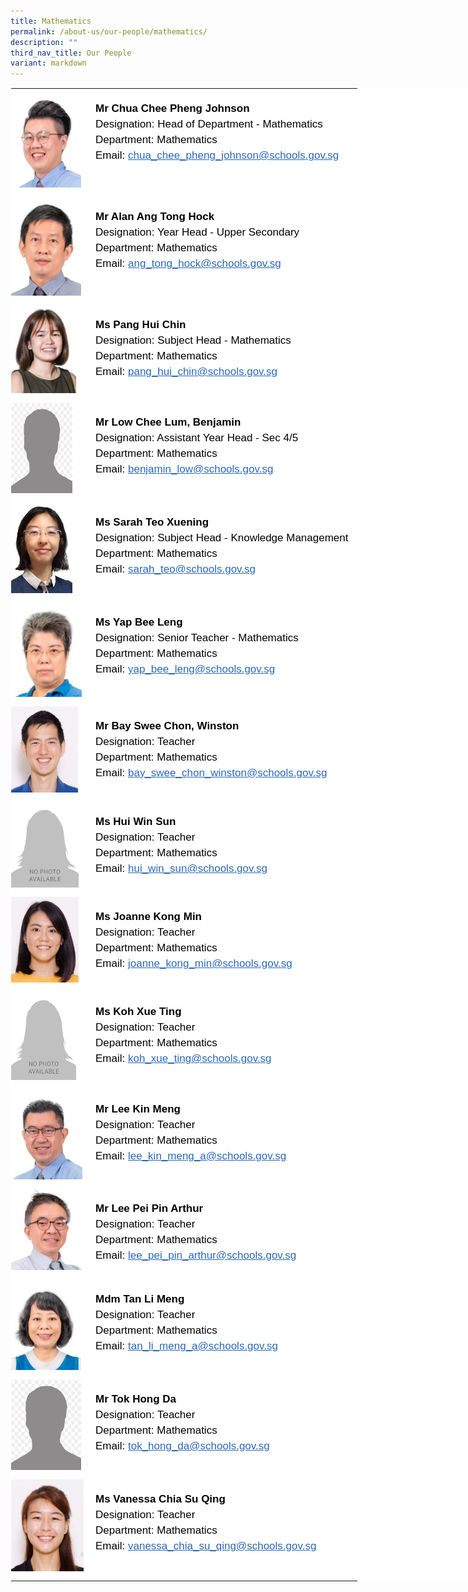 ```yaml
---
title: Mathematics
permalink: /about-us/our-people/mathematics/
description: ""
third_nav_title: Our People
variant: markdown
---
```

<table style="margin: auto;
      outline: 0px;
      padding: 0px;
      border-collapse: collapse;
      clear: both;
      border: 1px solid transparent;
      table-layout: fixed;
      color: rgb(0, 0, 0);
      font-family: Helvetica, sans-serif;
      font-size: 17px;
      font-style: normal;
      font-variant-ligatures: normal;
      font-variant-caps: normal;
      font-weight: 400;
      letter-spacing: normal;
      orphans: 2;
      text-align: left;
      text-transform: none;
      white-space: normal;
      widows: 2;
      word-spacing: 0px;
      -webkit-text-stroke-width: 0px;
      background-color: rgb(255, 255, 255);
      text-decoration-thickness: initial;
      text-decoration-style: initial;
      text-decoration-color: initial;
      width: 840px;" class="ive_eobj_center ives_tab_kosong">
    <tbody style="margin: 0px; outline: 0px; padding: 0px">
      <tr style="margin: 0px; outline: 0px; padding: 0px">
        <td style="margin: 0px;
            outline: 0px;
            padding: 0px 15px 15px 0px;
            vertical-align: top;
            width: 120px;">
          <img style="margin: 0px 10px 0px 0px;
              outline: 0px;
              padding: 0px;
              border: none;
              max-width: 100%;
              float: left;
              width: 112px;
              height: 158px;" class="ive_eobj_left" alt="Chua Chee Pheng Johnson.jpg" src="/images/Mathematics/Chua%20Chee%20Pheng%20Johnson.jpeg"><br style="margin: 0px; outline: 0px; padding: 0px">
        </td>
        <td style="margin: 0px;
            outline: 0px;
            padding: 0px 15px 15px 0px;
            vertical-align: top;">
          <br style="margin: 0px; outline: 0px; padding: 0px">
          <div style="margin: 0px;
              outline: 0px;
              padding: 0px;
              line-height: 24.99px;
              color: rgb(0, 0, 0);
              font-family: Helvetica, sans-serif;
              font-size: 17px;
              font-weight: 400;">
            <b style="margin: 0px; outline: 0px; padding: 0px">Mr Chua Chee Pheng Johnson</b>
          </div>
          <div style="margin: 0px;
              outline: 0px;
              padding: 0px;
              line-height: 24.99px;
              color: rgb(0, 0, 0);
              font-family: Helvetica, sans-serif;
              font-size: 17px;
              font-weight: 400;">
            Designation: Head of Department - Mathematics
          </div>
          <div style="margin: 0px;
              outline: 0px;
              padding: 0px;
              line-height: 24.99px;
              color: rgb(0, 0, 0);
              font-family: Helvetica, sans-serif;
              font-size: 17px;
              font-weight: 400;">
            Department: Mathematics
          </div>
          <div style="margin: 0px;
              outline: 0px;
              padding: 0px;
              line-height: 24.99px;
              color: rgb(0, 0, 0);
              font-family: Helvetica, sans-serif;
              font-size: 17px;
              font-weight: 400;">
            Email:<span>&nbsp;</span><a style="margin: 0px;
                outline: 0px;
                padding: 0px;
                color: rgb(42, 103, 183);
                text-decoration: underline;" target="" href="mailto:chua_chee_pheng_johnson@schools.gov.sg">chua_chee_pheng_johnson@schools.gov.sg</a>
          </div>
        </td>
      </tr>
      <tr style="margin: 0px; outline: 0px; padding: 0px">
        <td style="margin: 0px;
            outline: 0px;
            padding: 0px 15px 15px 0px;
            vertical-align: top;">
          <img style="margin: 0px 10px 0px 0px;
              outline: 0px;
              padding: 0px;
              border: none;
              max-width: 100%;
              float: left;
              width: 112px;
              height: 158px;" class="ive_eobj_left" alt="Alan Ang Tong Hock.jpg" src="/images/Mathematics/Alan%20Ang%20Tong%20Hock.jpeg"><br style="margin: 0px; outline: 0px; padding: 0px">
        </td>
        <td style="margin: 0px;
            outline: 0px;
            padding: 0px 15px 15px 0px;
            vertical-align: top;">
          <br style="margin: 0px; outline: 0px; padding: 0px">
          <div style="margin: 0px;
              outline: 0px;
              padding: 0px;
              line-height: 24.99px;
              color: rgb(0, 0, 0);
              font-family: Helvetica, sans-serif;
              font-size: 17px;
              font-weight: 400;">
            <b style="margin: 0px; outline: 0px; padding: 0px">Mr Alan Ang Tong Hock</b>
          </div>
          <div style="margin: 0px;
              outline: 0px;
              padding: 0px;
              line-height: 24.99px;
              color: rgb(0, 0, 0);
              font-family: Helvetica, sans-serif;
              font-size: 17px;
              font-weight: 400;">
            Designation: Year Head - Upper Secondary
          </div>
          <div style="margin: 0px;
              outline: 0px;
              padding: 0px;
              line-height: 24.99px;
              color: rgb(0, 0, 0);
              font-family: Helvetica, sans-serif;
              font-size: 17px;
              font-weight: 400;">
            Department: Mathematics
          </div>
          <div style="margin: 0px;
              outline: 0px;
              padding: 0px;
              line-height: 24.99px;
              color: rgb(0, 0, 0);
              font-family: Helvetica, sans-serif;
              font-size: 17px;
              font-weight: 400;">
            Email:<span>&nbsp;</span><a style="margin: 0px;
                outline: 0px;
                padding: 0px;
                color: rgb(42, 103, 183);
                text-decoration: underline;" target="" href="mailto:ang_tong_hock@schools.gov.sg">ang_tong_hock@schools.gov.sg</a>
          </div>
        </td>
      </tr>
				   <tr style="margin: 0px; outline: 0px; padding: 0px">
      <td style="margin: 0px;
          outline: 0px;
          padding: 0px 15px 15px 0px;
          vertical-align: top;">
        <img style="margin: 0px 10px 0px 0px;
            outline: 0px;
            padding: 0px;
            border: none;
            max-width: 100%;
            float: left;
            width: 104px;
            height: 141px;" class="ive_eobj_left" alt="Pang Hui Chin web.jpg" src="/images/Mathematics/Pang%20Hui%20Chin%20web.jpeg"><br style="margin: 0px; outline: 0px; padding: 0px">
      </td>
      <td style="margin: 0px;
          outline: 0px;
          padding: 0px 15px 15px 0px;
          vertical-align: top;">
        <br style="margin: 0px; outline: 0px; padding: 0px">
        <div style="margin: 0px;
            outline: 0px;
            padding: 0px;
            line-height: 24.99px;
            color: rgb(0, 0, 0);
            font-family: Helvetica, sans-serif;
            font-size: 17px;
            font-weight: 400;">
          <b style="margin: 0px; outline: 0px; padding: 0px">Ms Pang Hui Chin</b>
        </div>
        <div style="margin: 0px;
            outline: 0px;
            padding: 0px;
            line-height: 24.99px;
            color: rgb(0, 0, 0);
            font-family: Helvetica, sans-serif;
            font-size: 17px;
            font-weight: 400;">
          Designation: Subject Head - Mathematics
        </div>
        <div style="margin: 0px;
            outline: 0px;
            padding: 0px;
            line-height: 24.99px;
            color: rgb(0, 0, 0);
            font-family: Helvetica, sans-serif;
            font-size: 17px;
            font-weight: 400;">
          Department: Mathematics
        </div>
        <div style="margin: 0px;
            outline: 0px;
            padding: 0px;
            line-height: 24.99px;
            color: rgb(0, 0, 0);
            font-family: Helvetica, sans-serif;
            font-size: 17px;
            font-weight: 400;">
          Email:<span>&nbsp;</span><a style="margin: 0px;
              outline: 0px;
              padding: 0px;
              color: rgb(42, 103, 183);
              text-decoration: underline;" target="" href="mailto:pang_hui_chin@schools.gov.sg">pang_hui_chin@schools.gov.sg</a>
        </div>
      </td>
    </tr>
					<tr style="margin: 0px; outline: 0px; padding: 0px">
      <td style="margin: 0px;
          outline: 0px;
          padding: 0px 15px 15px 0px;
          vertical-align: top;">
        <img src="/images/gentleman.png" alt="Pang Hui Chin web.jpg" class="ive_eobj_left" style="margin: 0px 10px 0px 0px;
            outline: 0px;
            padding: 0px;
            border: none;
            max-width: 100%;
            float: left;
            width: 98px;
            height: 145px;"><br style="margin: 0px; outline: 0px; padding: 0px">
      </td>
      <td style="margin: 0px;
          outline: 0px;
          padding: 0px 15px 15px 0px;
          vertical-align: top;">
        <br style="margin: 0px; outline: 0px; padding: 0px">
        <div style="margin: 0px;
            outline: 0px;
            padding: 0px;
            line-height: 24.99px;
            color: rgb(0, 0, 0);
            font-family: Helvetica, sans-serif;
            font-size: 17px;
            font-weight: 400;">
          <b style="margin: 0px; outline: 0px; padding: 0px">Mr Low Chee Lum, Benjamin</b>
        </div>
        <div style="margin: 0px;
            outline: 0px;
            padding: 0px;
            line-height: 24.99px;
            color: rgb(0, 0, 0);
            font-family: Helvetica, sans-serif;
            font-size: 17px;
            font-weight: 400;">
          Designation: Assistant Year Head - Sec 4/5
        </div>
        <div style="margin: 0px;
            outline: 0px;
            padding: 0px;
            line-height: 24.99px;
            color: rgb(0, 0, 0);
            font-family: Helvetica, sans-serif;
            font-size: 17px;
            font-weight: 400;">
          Department: Mathematics
        </div>
        <div style="margin: 0px;
            outline: 0px;
            padding: 0px;
            line-height: 24.99px;
            color: rgb(0, 0, 0);
            font-family: Helvetica, sans-serif;
            font-size: 17px;
            font-weight: 400;">
          Email:<span>&nbsp;</span><a href="mailto:benjamin_low@schools.gov.sg" target="" style="margin: 0px;
              outline: 0px;
              padding: 0px;
              color: rgb(42, 103, 183);
              text-decoration: underline;">benjamin_low@schools.gov.sg</a>
        </div>
      </td>
			</tr>
					<tr style="margin: 0px; outline: 0px; padding: 0px">
      <td style="margin: 0px;
          outline: 0px;
          padding: 0px 15px 15px 0px;
          vertical-align: top;">
        <img src="/images/Mathematics/sarah_teo.png" alt="Pang Hui Chin web.jpg" class="ive_eobj_left" style="margin: 0px 10px 0px 0px;
            outline: 0px;
            padding: 0px;
            border: none;
            max-width: 100%;
            float: left;
            width: 98px;
            height: 145px;"><br style="margin: 0px; outline: 0px; padding: 0px">
      </td>
      <td style="margin: 0px;
          outline: 0px;
          padding: 0px 15px 15px 0px;
          vertical-align: top;">
        <br style="margin: 0px; outline: 0px; padding: 0px">
        <div style="margin: 0px;
            outline: 0px;
            padding: 0px;
            line-height: 24.99px;
            color: rgb(0, 0, 0);
            font-family: Helvetica, sans-serif;
            font-size: 17px;
            font-weight: 400;">
          <b style="margin: 0px; outline: 0px; padding: 0px">Ms Sarah Teo Xuening</b>
        </div>
        <div style="margin: 0px;
            outline: 0px;
            padding: 0px;
            line-height: 24.99px;
            color: rgb(0, 0, 0);
            font-family: Helvetica, sans-serif;
            font-size: 17px;
            font-weight: 400;">
          Designation: Subject Head - Knowledge Management
        </div>
        <div style="margin: 0px;
            outline: 0px;
            padding: 0px;
            line-height: 24.99px;
            color: rgb(0, 0, 0);
            font-family: Helvetica, sans-serif;
            font-size: 17px;
            font-weight: 400;">
          Department: Mathematics
        </div>
        <div style="margin: 0px;
            outline: 0px;
            padding: 0px;
            line-height: 24.99px;
            color: rgb(0, 0, 0);
            font-family: Helvetica, sans-serif;
            font-size: 17px;
            font-weight: 400;">
          Email:<span>&nbsp;</span><a href="mailto:sarah_teo@schools.gov.sg" target="" style="margin: 0px;
              outline: 0px;
              padding: 0px;
              color: rgb(42, 103, 183);
              text-decoration: underline;">sarah_teo@schools.gov.sg</a>
        </div>
      </td>
			</tr>
      <tr style="margin: 0px; outline: 0px; padding: 0px">
        <td style="margin: 0px;
            outline: 0px;
            padding: 0px 15px 15px 0px;
            vertical-align: top;">
          <img style="margin: 0px 10px 0px 0px;
              outline: 0px;
              padding: 0px;
              border: none;
              max-width: 100%;
              float: left;
              width: 113px;
              height: 151px;" class="ive_eobj_left" alt="Yap Bee Leng.jpg" src="/images/Mathematics/Yap%20Bee%20Leng.jpeg"><br style="margin: 0px; outline: 0px; padding: 0px">
        </td>
        <td style="margin: 0px;
            outline: 0px;
            padding: 0px 15px 15px 0px;
            vertical-align: top;">
          <br style="margin: 0px; outline: 0px; padding: 0px">
          <div style="margin: 0px;
              outline: 0px;
              padding: 0px;
              line-height: 24.99px;
              color: rgb(0, 0, 0);
              font-family: Helvetica, sans-serif;
              font-size: 17px;
              font-weight: 400;">
            <b style="margin: 0px; outline: 0px; padding: 0px">Ms Yap Bee Leng</b>
          </div>
          <div style="margin: 0px;
              outline: 0px;
              padding: 0px;
              line-height: 24.99px;
              color: rgb(0, 0, 0);
              font-family: Helvetica, sans-serif;
              font-size: 17px;
              font-weight: 400;">
            Designation: Senior Teacher - Mathematics
          </div>
          <div style="margin: 0px;
              outline: 0px;
              padding: 0px;
              line-height: 24.99px;
              color: rgb(0, 0, 0);
              font-family: Helvetica, sans-serif;
              font-size: 17px;
              font-weight: 400;">
            Department: Mathematics
          </div>
          <div style="margin: 0px;
              outline: 0px;
              padding: 0px;
              line-height: 24.99px;
              color: rgb(0, 0, 0);
              font-family: Helvetica, sans-serif;
              font-size: 17px;
              font-weight: 400;">
            Email:<span>&nbsp;</span><a style="margin: 0px;
                outline: 0px;
                padding: 0px;
                color: rgb(42, 103, 183);
                text-decoration: underline;" target="" href="mailto:yap_bee_leng@schools.gov.sg">yap_bee_leng@schools.gov.sg</a>
          </div>
        </td>
      </tr>
      <tr style="margin: 0px; outline: 0px; padding: 0px">
        <td style="margin: 0px;
            outline: 0px;
            padding: 0px 15px 15px 0px;
            vertical-align: top;">
          <img style="margin: 0px 10px 0px 0px;
              outline: 0px;
              padding: 0px;
              border: none;
              max-width: 100%;
              float: left;
              width: 107px;
              height: 138px;" class="ive_eobj_left" alt="Winston_Bay 1.jpg" src="/images/Mathematics/Winston_Bay 1.jpg"><br style="margin: 0px; outline: 0px; padding: 0px">
        </td>
        <td style="margin: 0px;
            outline: 0px;
            padding: 0px 15px 15px 0px;
            vertical-align: top;">
          <br style="margin: 0px; outline: 0px; padding: 0px">
          <div style="margin: 0px;
              outline: 0px;
              padding: 0px;
              line-height: 24.99px;
              color: rgb(0, 0, 0);
              font-family: Helvetica, sans-serif;
              font-size: 17px;
              font-weight: 400;">
            <b style="margin: 0px; outline: 0px; padding: 0px">Mr Bay Swee Chon, Winston</b>
          </div>
          <div style="margin: 0px;
              outline: 0px;
              padding: 0px;
              line-height: 24.99px;
              color: rgb(0, 0, 0);
              font-family: Helvetica, sans-serif;
              font-size: 17px;
              font-weight: 400;">
            Designation: Teacher
          </div>
          <div style="margin: 0px;
              outline: 0px;
              padding: 0px;
              line-height: 24.99px;
              color: rgb(0, 0, 0);
              font-family: Helvetica, sans-serif;
              font-size: 17px;
              font-weight: 400;">
            Department: Mathematics
          </div>
          <div style="margin: 0px;
              outline: 0px;
              padding: 0px;
              line-height: 24.99px;
              color: rgb(0, 0, 0);
              font-family: Helvetica, sans-serif;
              font-size: 17px;
              font-weight: 400;">
            Email:&nbsp;<a style="margin: 0px;
                outline: 0px;
                padding: 0px;
                color: rgb(42, 103, 183);
                text-decoration: underline;" target="" href="mailto:bay_swee_chon_winston@schools.gov.sg">bay_swee_chon_winston@schools.gov.sg</a>
          </div>
        </td>
      </tr>
			 <tr style="margin: 0px; outline: 0px; padding: 0px">
        <td style="margin: 0px;
            outline: 0px;
            padding: 0px 15px 15px 0px;
            vertical-align: top;">
          <img style="margin: 0px 10px 0px 0px;
              outline: 0px;
              padding: 0px;
              border: none;
              max-width: 100%;
              float: left;
              width: 108px;
              height: 137px;" class="ive_eobj_left" alt="Joanne_Kong.jpg" src="/images/sl_a_lady.png"><br style="margin: 0px; outline: 0px; padding: 0px">
        </td>
        <td style="margin: 0px;
            outline: 0px;
            padding: 0px 15px 15px 0px;
            vertical-align: top;">
          <br style="margin: 0px; outline: 0px; padding: 0px">
          <div style="margin: 0px;
              outline: 0px;
              padding: 0px;
              line-height: 24.99px;
              color: rgb(0, 0, 0);
              font-family: Helvetica, sans-serif;
              font-size: 17px;
              font-weight: 400;">
            <b style="margin: 0px; outline: 0px; padding: 0px">Ms Hui Win Sun</b>
          </div>
          <div style="margin: 0px;
              outline: 0px;
              padding: 0px;
              line-height: 24.99px;
              color: rgb(0, 0, 0);
              font-family: Helvetica, sans-serif;
              font-size: 17px;
              font-weight: 400;">
            Designation: Teacher
          </div>
          <div style="margin: 0px;
              outline: 0px;
              padding: 0px;
              line-height: 24.99px;
              color: rgb(0, 0, 0);
              font-family: Helvetica, sans-serif;
              font-size: 17px;
              font-weight: 400;">
            Department: Mathematics
          </div>
          <div style="margin: 0px;
              outline: 0px;
              padding: 0px;
              line-height: 24.99px;
              color: rgb(0, 0, 0);
              font-family: Helvetica, sans-serif;
              font-size: 17px;
              font-weight: 400;">
            Email:<span>&nbsp;</span><a style="margin: 0px;
                outline: 0px;
                padding: 0px;
                color: rgb(42, 103, 183);
                text-decoration: underline;" target="" href="mailto:hui_win_sun@schools.gov.sg">hui_win_sun@schools.gov.sg</a>
          </div>
        </td>
      </tr>
				 <tr style="margin: 0px; outline: 0px; padding: 0px">
        <td style="margin: 0px;
            outline: 0px;
            padding: 0px 15px 15px 0px;
            vertical-align: top;">
          <img style="margin: 0px 10px 0px 0px;
              outline: 0px;
              padding: 0px;
              border: none;
              max-width: 100%;
              float: left;
              width: 108px;
              height: 137px;" class="ive_eobj_left" alt="Joanne_Kong.jpg" src="/images/Mathematics/Joanne_Kong.jpeg"><br style="margin: 0px; outline: 0px; padding: 0px">
        </td>
        <td style="margin: 0px;
            outline: 0px;
            padding: 0px 15px 15px 0px;
            vertical-align: top;">
          <br style="margin: 0px; outline: 0px; padding: 0px">
          <div style="margin: 0px;
              outline: 0px;
              padding: 0px;
              line-height: 24.99px;
              color: rgb(0, 0, 0);
              font-family: Helvetica, sans-serif;
              font-size: 17px;
              font-weight: 400;">
            <b style="margin: 0px; outline: 0px; padding: 0px">Ms Joanne Kong Min</b>
          </div>
          <div style="margin: 0px;
              outline: 0px;
              padding: 0px;
              line-height: 24.99px;
              color: rgb(0, 0, 0);
              font-family: Helvetica, sans-serif;
              font-size: 17px;
              font-weight: 400;">
            Designation: Teacher
          </div>
          <div style="margin: 0px;
              outline: 0px;
              padding: 0px;
              line-height: 24.99px;
              color: rgb(0, 0, 0);
              font-family: Helvetica, sans-serif;
              font-size: 17px;
              font-weight: 400;">
            Department: Mathematics
          </div>
          <div style="margin: 0px;
              outline: 0px;
              padding: 0px;
              line-height: 24.99px;
              color: rgb(0, 0, 0);
              font-family: Helvetica, sans-serif;
              font-size: 17px;
              font-weight: 400;">
            Email:<span>&nbsp;</span><a style="margin: 0px;
                outline: 0px;
                padding: 0px;
                color: rgb(42, 103, 183);
                text-decoration: underline;" target="" href="mailto:joanne_kong_min@schools.gov.sg">joanne_kong_min@schools.gov.sg</a>
          </div>
        </td>
      </tr>
			<tr style="margin: 0px; outline: 0px; padding: 0px">
      <td style="margin: 0px;
          outline: 0px;
          padding: 0px 15px 15px 0px;
          vertical-align: top;">
        <img src="/images/sl_a_lady.png" alt="Pang Hui Chin web.jpg" class="ive_eobj_left" style="margin: 0px 10px 0px 0px;
            outline: 0px;
            padding: 0px;
            border: none;
            max-width: 100%;
            float: left;
            width: 104px;
            height: 141px;"><br style="margin: 0px; outline: 0px; padding: 0px">
      </td>
      <td style="margin: 0px;
          outline: 0px;
          padding: 0px 15px 15px 0px;
          vertical-align: top;">
        <br style="margin: 0px; outline: 0px; padding: 0px">
        <div style="margin: 0px;
            outline: 0px;
            padding: 0px;
            line-height: 24.99px;
            color: rgb(0, 0, 0);
            font-family: Helvetica, sans-serif;
            font-size: 17px;
            font-weight: 400;">
          <b style="margin: 0px; outline: 0px; padding: 0px">Ms Koh Xue Ting</b>
        </div>
        <div style="margin: 0px;
            outline: 0px;
            padding: 0px;
            line-height: 24.99px;
            color: rgb(0, 0, 0);
            font-family: Helvetica, sans-serif;
            font-size: 17px;
            font-weight: 400;">
          Designation: Teacher
        </div>
        <div style="margin: 0px;
            outline: 0px;
            padding: 0px;
            line-height: 24.99px;
            color: rgb(0, 0, 0);
            font-family: Helvetica, sans-serif;
            font-size: 17px;
            font-weight: 400;">
          Department: Mathematics
        </div>
        <div style="margin: 0px;
            outline: 0px;
            padding: 0px;
            line-height: 24.99px;
            color: rgb(0, 0, 0);
            font-family: Helvetica, sans-serif;
            font-size: 17px;
            font-weight: 400;">
          Email:<span>&nbsp;</span><a href="mailto:koh_xue_ting@schools.gov.sg" target="" style="margin: 0px;
              outline: 0px;
              padding: 0px;
              color: rgb(42, 103, 183);
              text-decoration: underline;">koh_xue_ting@schools.gov.sg</a>
        </div>
      </td>
		</tr>
      <tr style="margin: 0px; outline: 0px; padding: 0px">
        <td style="margin: 0px;
            outline: 0px;
            padding: 0px 15px 15px 0px;
            vertical-align: top;">
          <img style="margin: 0px 10px 0px 0px;
              outline: 0px;
              padding: 0px;
              border: none;
              max-width: 100%;
              float: left;
              width: 114px;
              height: 144px;" class="ive_eobj_left" alt="Lee Kin Meng.jpg" src="/images/Mathematics/Lee%20Kin%20Meng.jpeg"><br style="margin: 0px; outline: 0px; padding: 0px">
        </td>
        <td style="margin: 0px;
            outline: 0px;
            padding: 0px 15px 15px 0px;
            vertical-align: top;">
          <br style="margin: 0px; outline: 0px; padding: 0px">
          <div style="margin: 0px;
              outline: 0px;
              padding: 0px;
              line-height: 24.99px;
              color: rgb(0, 0, 0);
              font-family: Helvetica, sans-serif;
              font-size: 17px;
              font-weight: 400;">
            <b style="margin: 0px; outline: 0px; padding: 0px">Mr Lee Kin Meng</b>
          </div>
          <div style="margin: 0px;
              outline: 0px;
              padding: 0px;
              line-height: 24.99px;
              color: rgb(0, 0, 0);
              font-family: Helvetica, sans-serif;
              font-size: 17px;
              font-weight: 400;">
            Designation: Teacher
          </div>
          <div style="margin: 0px;
              outline: 0px;
              padding: 0px;
              line-height: 24.99px;
              color: rgb(0, 0, 0);
              font-family: Helvetica, sans-serif;
              font-size: 17px;
              font-weight: 400;">
            Department: Mathematics
          </div>
          <div style="margin: 0px;
              outline: 0px;
              padding: 0px;
              line-height: 24.99px;
              color: rgb(0, 0, 0);
              font-family: Helvetica, sans-serif;
              font-size: 17px;
              font-weight: 400;">
            Email:<span>&nbsp;</span><a style="margin: 0px;
                outline: 0px;
                padding: 0px;
                color: rgb(42, 103, 183);
                text-decoration: underline;" target="" href="mailto:lee_kin_meng_a@schools.gov.sg">lee_kin_meng_a@schools.gov.sg</a>
          </div>
        </td>
      </tr>
      <tr style="margin: 0px; outline: 0px; padding: 0px">
        <td style="margin: 0px;
            outline: 0px;
            padding: 0px 15px 15px 0px;
            vertical-align: top;">
          <img style="margin: 0px 10px 0px 0px;
              outline: 0px;
              padding: 0px;
              border: none;
              max-width: 100%;
              float: left;
              width: 115px;
              height: 130px;" class="ive_eobj_left" alt="Lee Pei Pin Arthur.jpg" src="/images/Mathematics/Lee%20Pei%20Pin%20Arthur.jpeg"><br style="margin: 0px; outline: 0px; padding: 0px">
        </td>
        <td style="margin: 0px;
            outline: 0px;
            padding: 0px 15px 15px 0px;
            vertical-align: top;">
          <br style="margin: 0px; outline: 0px; padding: 0px">
          <div style="margin: 0px;
              outline: 0px;
              padding: 0px;
              line-height: 24.99px;
              color: rgb(0, 0, 0);
              font-family: Helvetica, sans-serif;
              font-size: 17px;
              font-weight: 400;">
            <b style="margin: 0px; outline: 0px; padding: 0px">Mr Lee Pei Pin Arthur</b>
          </div>
          <div style="margin: 0px;
              outline: 0px;
              padding: 0px;
              line-height: 24.99px;
              color: rgb(0, 0, 0);
              font-family: Helvetica, sans-serif;
              font-size: 17px;
              font-weight: 400;">
            Designation: Teacher
          </div>
          <div style="margin: 0px;
              outline: 0px;
              padding: 0px;
              line-height: 24.99px;
              color: rgb(0, 0, 0);
              font-family: Helvetica, sans-serif;
              font-size: 17px;
              font-weight: 400;">
            Department: Mathematics
          </div>
          <div style="margin: 0px;
              outline: 0px;
              padding: 0px;
              line-height: 24.99px;
              color: rgb(0, 0, 0);
              font-family: Helvetica, sans-serif;
              font-size: 17px;
              font-weight: 400;">
            Email:<span>&nbsp;</span><a style="margin: 0px;
                outline: 0px;
                padding: 0px;
                color: rgb(42, 103, 183);
                text-decoration: underline;" target="" href="mailto:lee_pei_pin_arthur@schools.gov.sg">lee_pei_pin_arthur@schools.gov.sg</a>
          </div>
        </td>
      </tr>
      <tr style="margin: 0px; outline: 0px; padding: 0px">
        <td style="margin: 0px;
            outline: 0px;
            padding: 0px 15px 15px 0px;
            vertical-align: top;">
          <img style="margin: 0px 10px 0px 0px;
              outline: 0px;
              padding: 0px;
              border: none;
              max-width: 100%;
              float: left;
              width: 112px;
              height: 145px;" class="ive_eobj_left" alt="Tan Li Meng.jpg" src="/images/Mathematics/Tan%20Li%20Meng.jpeg"><br style="margin: 0px; outline: 0px; padding: 0px">
        </td>
        <td style="margin: 0px;
            outline: 0px;
            padding: 0px 15px 15px 0px;
            vertical-align: top;">
          <br style="margin: 0px; outline: 0px; padding: 0px">
          <div style="margin: 0px;
              outline: 0px;
              padding: 0px;
              line-height: 24.99px;
              color: rgb(0, 0, 0);
              font-family: Helvetica, sans-serif;
              font-size: 17px;
              font-weight: 400;">
            <b style="margin: 0px; outline: 0px; padding: 0px">Mdm Tan Li Meng</b>
          </div>
          <div style="margin: 0px;
              outline: 0px;
              padding: 0px;
              line-height: 24.99px;
              color: rgb(0, 0, 0);
              font-family: Helvetica, sans-serif;
              font-size: 17px;
              font-weight: 400;">
            Designation: Teacher
          </div>
          <div style="margin: 0px;
              outline: 0px;
              padding: 0px;
              line-height: 24.99px;
              color: rgb(0, 0, 0);
              font-family: Helvetica, sans-serif;
              font-size: 17px;
              font-weight: 400;">
            Department: Mathematics
          </div>
          <div style="margin: 0px;
              outline: 0px;
              padding: 0px;
              line-height: 24.99px;
              color: rgb(0, 0, 0);
              font-family: Helvetica, sans-serif;
              font-size: 17px;
              font-weight: 400;">
            Email:<span>&nbsp;</span><a style="margin: 0px;
                outline: 0px;
                padding: 0px;
                color: rgb(42, 103, 183);
                text-decoration: underline;" target="" href="mailto:Tan_Li_Meng_A@schools.gov.sg">tan_li_meng_a@schools.gov.sg</a>
          </div>
        </td>
      </tr>
			<tr style="margin: 0px; outline: 0px; padding: 0px">
        <td style="margin: 0px;
            outline: 0px;
            padding: 0px 15px 15px 0px;
            vertical-align: top;">
          <img style="margin: 0px 10px 0px 0px;
              outline: 0px;
              padding: 0px;
              border: none;
              max-width: 100%;
              float: left;
              width: 112px;
              height: 145px;" class="ive_eobj_left" alt="Tan Li Meng.jpg" src="/images/gentleman.png"><br style="margin: 0px; outline: 0px; padding: 0px">
        </td>
        <td style="margin: 0px;
            outline: 0px;
            padding: 0px 15px 15px 0px;
            vertical-align: top;">
          <br style="margin: 0px; outline: 0px; padding: 0px">
          <div style="margin: 0px;
              outline: 0px;
              padding: 0px;
              line-height: 24.99px;
              color: rgb(0, 0, 0);
              font-family: Helvetica, sans-serif;
              font-size: 17px;
              font-weight: 400;">
            <b style="margin: 0px; outline: 0px; padding: 0px">Mr Tok Hong Da</b>
          </div>
          <div style="margin: 0px;
              outline: 0px;
              padding: 0px;
              line-height: 24.99px;
              color: rgb(0, 0, 0);
              font-family: Helvetica, sans-serif;
              font-size: 17px;
              font-weight: 400;">
            Designation: Teacher
          </div>
          <div style="margin: 0px;
              outline: 0px;
              padding: 0px;
              line-height: 24.99px;
              color: rgb(0, 0, 0);
              font-family: Helvetica, sans-serif;
              font-size: 17px;
              font-weight: 400;">
            Department: Mathematics
          </div>
          <div style="margin: 0px;
              outline: 0px;
              padding: 0px;
              line-height: 24.99px;
              color: rgb(0, 0, 0);
              font-family: Helvetica, sans-serif;
              font-size: 17px;
              font-weight: 400;">
            Email:<span>&nbsp;</span><a style="margin: 0px;
                outline: 0px;
                padding: 0px;
                color: rgb(42, 103, 183);
                text-decoration: underline;" target="" href="mailto:tok_hong_da@schools.gov.sg">tok_hong_da@schools.gov.sg</a>
          </div>
        </td>
      </tr>
      <tr style="margin: 0px; outline: 0px; padding: 0px">
        <td style="margin: 0px;
            outline: 0px;
            padding: 0px 7px 15px 0px;
            vertical-align: top;">
          <img style="margin: 0px 10px 0px 0px;
              outline: 0px;
              padding: 0px;
              border: none;
              max-width: 100%;
              float: left;
              width: 116px;
              height: 147px;" class="ive_eobj_left" alt="Vanessa Chia Su Qing.jpg" src="/images/Mathematics/Vanessa%20Chia%20Su%20Qing.jpeg"><br style="margin: 0px; outline: 0px; padding: 0px">
        </td>
        <td style="margin: 0px;
            outline: 0px;
            padding: 0px 15px 15px 0px;
            vertical-align: top;">
          <br style="margin: 0px; outline: 0px; padding: 0px">
          <div style="margin: 0px;
              outline: 0px;
              padding: 0px;
              line-height: 24.99px;
              color: rgb(0, 0, 0);
              font-family: Helvetica, sans-serif;
              font-size: 17px;
              font-weight: 400;">
            <b style="margin: 0px; outline: 0px; padding: 0px">Ms Vanessa Chia Su Qing</b>
          </div>
          <div style="margin: 0px;
              outline: 0px;
              padding: 0px;
              line-height: 24.99px;
              color: rgb(0, 0, 0);
              font-family: Helvetica, sans-serif;
              font-size: 17px;
              font-weight: 400;">
            Designation: Teacher
          </div>
          <div style="margin: 0px;
              outline: 0px;
              padding: 0px;
              line-height: 24.99px;
              color: rgb(0, 0, 0);
              font-family: Helvetica, sans-serif;
              font-size: 17px;
              font-weight: 400;">
            Department: Mathematics
          </div>
          <div style="margin: 0px;
              outline: 0px;
              padding: 0px;
              line-height: 24.99px;
              color: rgb(0, 0, 0);
              font-family: Helvetica, sans-serif;
              font-size: 17px;
              font-weight: 400;">
            Email:<span>&nbsp;</span><a style="margin: 0px;
                outline: 0px;
                padding: 0px;
                color: rgb(42, 103, 183);
                text-decoration: underline;" target="" href="mailto:vanessa_chia_su_qing@schools.gov.sg">vanessa_chia_su_qing@schools.gov.sg</a>
          </div>
        </td>
      </tr>
    </tbody>
  </table>